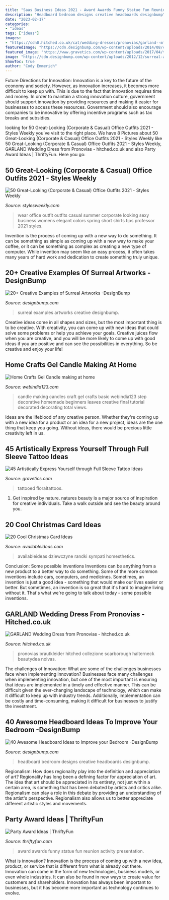 ```yaml
---
title: "Saas Business Ideas 2021 - Award Awards Funny Statue Fun Reunion Activity Presentation"
description: "Headboard bedroom designs creative headboards designbump"
date: "2023-02-17"
categories:
- "ideas"
tags: ["ideas"]
images:
- "https://cdn0.hitched.co.uk/cat/wedding-dresses/pronovias/garland--mfvo393501.jpg"
featuredImage: "https://cdn.designbump.com/wp-content/uploads/2014/08/creative-headboards-11.jpg"
featured_image: "https://www.gravetics.com/wp-content/uploads/2017/04/tattooed-inked-floralsleeves-floral-floraltattoos-tattoos-inked-art-1024x1024.jpg"
image: "https://cdn.designbump.com/wp-content/uploads/2012/12/surreal-artworks-art-001.jpg"
ShowToc: true
author: "Cody Emmerich"
---
```



Future Directions for Innovation:
Innovation is a key to the future of the economy and society. However, as innovation increases, it becomes more difficult to keep up with. This is due to the fact that innovation requires time and money. In order to maintain a strong innovation culture, government should support innovation by providing resources and making it easier for businesses to access these resources. Government should also encourage companies to be innovative by offering incentive programs such as tax breaks and subsidies.

	

		
looking for 50 Great-Looking (Corporate &amp; Casual) Office Outfits 2021 - Styles Weekly you've visit to the right place. We have 8 Pictures about 50 Great-Looking (Corporate &amp; Casual) Office Outfits 2021 - Styles Weekly like 50 Great-Looking (Corporate &amp; Casual) Office Outfits 2021 - Styles Weekly, GARLAND Wedding Dress from Pronovias - hitched.co.uk and also Party Award Ideas | ThriftyFun. Here you go:
		
    
## 50 Great-Looking (Corporate &amp; Casual) Office Outfits 2021 - Styles Weekly

<img loading=lazy src="https://stylesweekly.com/wp-content/uploads/2018/01/50-great-looking-corporate-and-casual-work-outfits-for-women-12.jpg" onerror="this.onerror=null;this.src='https://tse1.mm.bing.net/th?id=OIP.azf68UwjZfh0d1CCR6soBQHaKA&amp;pid=15.1';" alt="50 Great-Looking (Corporate &amp; Casual) Office Outfits 2021 - Styles Weekly">

_Source: stylesweekly.com_

>wear office outfit outfits casual summer corporate looking sexy business womens elegant colors spring short shirts tips professor 2021 styles. 

	

Invention is the process of coming up with a new way to do something. It can be something as simple as coming up with a new way to make your coffee, or it can be something as complex as creating a new type of computer. While invention may seem like an easy process, it often takes many years of hard work and dedication to create something truly unique.

    
## 20+ Creative Examples Of Surreal Artworks -DesignBump

<img loading=lazy src="https://cdn.designbump.com/wp-content/uploads/2012/12/surreal-artworks-art-001.jpg" onerror="this.onerror=null;this.src='https://tse4.mm.bing.net/th?id=OIP.9ZmzTTgva1yHlzWIS_WAsgHaJ4&amp;pid=15.1';" alt="20+ Creative Examples of Surreal Artworks -DesignBump">

_Source: designbump.com_

>surreal examples artworks creative designbump. 

	

Creative ideas come in all shapes and sizes, but the most important thing is to be creative. With creativity, you can come up with new ideas that could solve some problems or help you achieve your goals. Creative juices flow when you are creative, and you will be more likely to come up with good ideas if you are positive and can see the possibilities in everything. So be creative and enjoy your life!

    
## Home Crafts Gel Candle Making At Home

<img loading=lazy src="https://www.webindia123.com/craft/candle/images/final.jpg" onerror="this.onerror=null;this.src='https://tse2.mm.bing.net/th?id=OIP.QXtJ1NVv_cgaklAs7WZpfgHaKm&amp;pid=15.1';" alt="Home Crafts Gel Candle making at home">

_Source: webindia123.com_

>candle making candles craft gel crafts basic webindia123 step decorative homemade beginners leaves creative final tutorial decorated decorating total views. 

	

Ideas are the lifeblood of any creative person. Whether they're coming up with a new idea for a product or an idea for a new project, ideas are the one thing that keep you going. Without ideas, there would be precious little creativity left in us.

    
## 45 Artistically Express Yourself Through Full Sleeve Tattoo Ideas

<img loading=lazy src="https://www.gravetics.com/wp-content/uploads/2017/04/tattooed-inked-floralsleeves-floral-floraltattoos-tattoos-inked-art-1024x1024.jpg" onerror="this.onerror=null;this.src='https://tse3.mm.bing.net/th?id=OIP._i1XjPa7dTnyEUL9OpK3bAHaHa&amp;pid=15.1';" alt="45 Artistically Express Yourself through Full Sleeve Tattoo Ideas">

_Source: gravetics.com_

>tattooed floraltattoos. 

	

1. Get inspired by nature. natures beauty is a major source of inspiration for creative individuals. Take a walk outside and see the beauty around you.

    
## 20 Cool Christmas Card Ideas

<img loading=lazy src="http://availableideas.com/wp-content/uploads/2015/11/Homemade-Christmas-Card-Idea.jpg" onerror="this.onerror=null;this.src='https://tse3.mm.bing.net/th?id=OIP.kHOtryA2YO2B1RkscnNAjwHaLJ&amp;pid=15.1';" alt="20 Cool Christmas Card Ideas">

_Source: availableideas.com_

>availableideas dziewczyne randki sympati homesthetics. 

	

Conclusion: Some possible inventions
Inventions can be anything from a new product to a better way to do something. Some of the more common inventions include cars, computers, and medicines. Sometimes, an invention is just a good idea - something that would make our lives easier or better. But sometimes, an invention is so great that it's hard to imagine living without it. That's what we're going to talk about today - some possible inventions.

    
## GARLAND Wedding Dress From Pronovias - Hitched.co.uk

<img loading=lazy src="https://cdn0.hitched.co.uk/cat/wedding-dresses/pronovias/garland--mfvo393501.jpg" onerror="this.onerror=null;this.src='https://tse3.mm.bing.net/th?id=OIP.pqWmWEO6b5s5aEvFfZKxpAHaJ4&amp;pid=15.1';" alt="GARLAND Wedding Dress from Pronovias - hitched.co.uk">

_Source: hitched.co.uk_

>pronovias brautkleider hitched collezione scarborough halterneck beautydea noivas. 

	

The challenges of Innovation: What are some of the challenges businesses face when implementing innovation?
Businesses face many challenges when implementing innovation, but one of the most important is ensuring that ideas are implemented in a timely and effective manner. This can be difficult given the ever-changing landscape of technology, which can make it difficult to keep up with industry trends. Additionally, implementation can be costly and time-consuming, making it difficult for businesses to justify the investment.

    
## 40 Awesome Headboard Ideas To Improve Your Bedroom -DesignBump

<img loading=lazy src="https://cdn.designbump.com/wp-content/uploads/2014/08/creative-headboards-11.jpg" onerror="this.onerror=null;this.src='https://tse1.mm.bing.net/th?id=OIP.uAyf8GtodP4W1iVtdNSPHwHaJs&amp;pid=15.1';" alt="40 Awesome Headboard Ideas to Improve your Bedroom -DesignBump">

_Source: designbump.com_

>headboard bedroom designs creative headboards designbump. 

	

Regionalism: How does regionality play into the definition and appreciation of art?
Regionality has long been a defining factor for appreciation of art. The idea that art should be appreciated in its entirety, not just within a certain area, is something that has been debated by artists and critics alike. Regionalism can play a role in this debate by providing an understanding of the artist's perspective. Regionalism also allows us to better appreciate different artistic styles and movements.

    
## Party Award Ideas | ThriftyFun

<img loading=lazy src="https://img.thrfun.com/img/077/233/party_award_statue_x1.jpg" onerror="this.onerror=null;this.src='https://tse1.mm.bing.net/th?id=OIP.ejSKV3nArrlTcVrmuSMakwHaLH&amp;pid=15.1';" alt="Party Award Ideas | ThriftyFun">

_Source: thriftyfun.com_

>award awards funny statue fun reunion activity presentation. 

	

What is innovation?
Innovation is the process of coming up with a new idea, product, or service that is different from what is already out there. Innovation can come in the form of new technologies, business models, or even whole industries. It can also be found in new ways to create value for customers and shareholders. Innovation has always been important to businesses, but it has become more important as technology continues to evolve.


